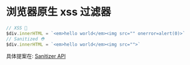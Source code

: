 # 浏览器原生 xss 过滤器

```ts
// XSS 🧨
$div.innerHTML = `<em>hello world</em><img src="" onerror=alert(0)>`
// Sanitized ⛑
$div.innerHTML = `<em>hello world</em><img src="">`
```

具体提案在: [Sanitizer API](https://wicg.github.io/sanitizer-api/)